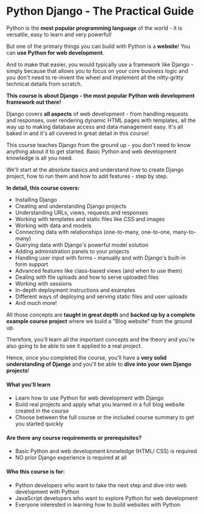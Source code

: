 # Python Django - The Practical Guide

Python is the **most popular programming language** of the world - it is versatile, easy to learn and very powerful!

But one of the primary things you can build with Python is a **website**! You can **use Python for web development**.

And to make that easier, you would typically use a framework like Django - simply because that allows you to focus on your core business logic and you don't need to re-invent the wheel and implement all the nitty-gritty technical details from scratch.

**This course is about Django - the most popular Python web development framework out there!**

Django covers **all aspects** of web development - from handling requests and responses, over rendering dynamic HTML pages with templates, all the way up to making database access and data management easy. It's all baked in and it's all covered in great detail in this course!

This course teaches Django from the ground up - you don't need to know anything about it to get started. Basic Python and web development knowledge is all you need.

We'll start at the absolute basics and understand how to create Django project, how to run them and how to add features - step by step.

**In detail, this course covers:**

- Installing Django
- Creating and understanding Django projects
- Understanding URLs, views, requests and responses
- Working with templates and static files like CSS and images
- Working with data and models
- Connecting data with relationships (one-to-many, one-to-one, many-to-many)
- Querying data with Django's powerful model solution
- Adding administration panels to your projects
- Handling user input with forms - manually and with Django's built-in form support
- Advanced features like class-based views (and when to use them)
- Dealing with file uploads and how to serve uploaded files
- Working with sessions
- In-depth deployment instructions and examples
- Different ways of deploying and serving static files and user uploads
- And much more!

All those concepts are **taught in great depth** and **backed up by a complete example course project** where we build a "Blog website" from the ground up.

Therefore, you'll learn all the important concepts and the theory and you're also going to be able to see it applied to a real project.

Hence, once you completed the course, you'll have a **very solid understanding of Django** and you'll be able to **dive into your own Django projects**!

#### What you'll learn

- Learn how to use Python for web development with Django
- Build real projects and apply what you learned in a full blog website created in the course
- Choose between the full course or the included course summary to get you started quickly

#### Are there any course requirements or prerequisites?

- Basic Python and web development knowledge (HTML/ CSS) is required
- NO prior Django experience is required at all

#### Who this course is for:

- Python developers who want to take the next step and dive into web development with Python
- JavaScript developers who want to explore Python for web development
- Everyone interested in learning how to build websites with Python
